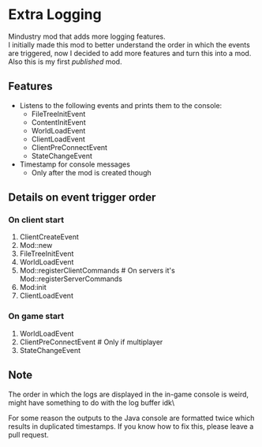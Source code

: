 # Extra Logging
Mindustry mod that adds more logging features.\
I initially made this mod to better understand the order in which the events are triggered, now I decided to add more features and turn this into a mod. Also this is my first *published* mod.

## Features
- Listens to the following events and prints them to the console:
    - FileTreeInitEvent
    - ContentInitEvent
    - WorldLoadEvent
    - ClientLoadEvent
    - ClientPreConnectEvent
    - StateChangeEvent
- Timestamp for console messages
    - Only after the mod is created though

## Details on event trigger order
### On client start
1. ClientCreateEvent
2. Mod::new
3. FileTreeInitEvent
4. WorldLoadEvent
5. Mod::registerClientCommands # On servers it's Mod::registerServerCommands
6. Mod:init
7. ClientLoadEvent

### On game start
1. WorldLoadEvent
2. ClientPreConnectEvent       # Only if multiplayer
3. StateChangeEvent

## Note
The order in which the logs are displayed in the in-game console is weird, might have something to do with the log buffer idk\

For some reason the outputs to the Java console are formatted twice which results in duplicated timestamps. If you know how to fix this, please leave a pull request.